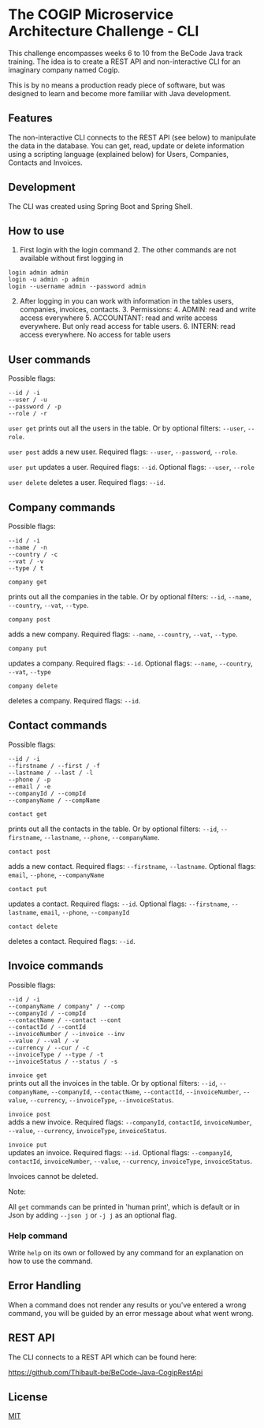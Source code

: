 # The COGIP Microservice Architecture Challenge - CLI

This challenge encompasses weeks 6 to 10 from the BeCode Java track training.
The idea is to create a REST API and non-interactive CLI for an imaginary company named Cogip.

This is by no means a production ready piece of software, but was designed to learn and become more familiar with Java development.

## Features

The non-interactive CLI connects to the REST API (see below) to manipulate the data in the database.
You can get, read, update or delete information using a scripting language (explained below) for Users, Companies, Contacts and Invoices.

## Development

The CLI was created using Spring Boot and Spring Shell.

## How to use

1. First login with the login command
   2. The other commands are not available without first logging in

```
login admin admin
login -u admin -p admin
login --username admin --password admin
```

2. After logging in you can work with information in the tables users, companies, invoices, contacts.
   3. Permissions:
      4. ADMIN: read and write access everywhere
      5. ACCOUNTANT: read and write access everywhere. But only read access for table users.
      6. INTERN: read access everywhere. No access for table users


## User commands

Possible flags:
```
--id / -i
--user / -u
--password / -p
--role / -r
```

`user get`  prints out all the users in the table. Or by optional filters:  `--user`, `--role`.

`user post`  adds a new user. Required flags: `--user`, `--password`, `--role`.

`user put` updates a user. Required flags: `--id`. Optional flags: `--user`, `--role`

`user delete` deletes a user. Required flags: `--id`.


## Company commands

Possible flags:
```
--id / -i
--name / -n
--country / -c
--vat / -v
--type / t
```

`company get` 

prints out all the companies in the table. Or by optional filters: `--id`, `--name`, `--country`, `--vat`, `--type`.


`company post` 

adds a new company. Required flags: `--name`, `--country`, `--vat`, `--type`.

`company put`

updates a company. Required flags: `--id`. Optional flags: `--name`, `--country`, `--vat`, `--type`

`company delete`

deletes a company. Required flags: `--id`.


## Contact commands

Possible flags:
```
--id / -i
--firstname / --first / -f
--lastname / --last / -l 
--phone / -p
--email / -e
--companyId / --compId
--companyName / --compName
```

`contact get`  

prints out all the contacts in the table. Or by optional filters: `--id`, `--firstname`, `--lastname`, `--phone`, `--companyName`.

`contact post`  

adds a new contact. Required flags: `--firstname`, `--lastname`. Optional flags: `email`, `--phone`, `--companyName`

`contact put` 

updates a contact. Required flags: `--id`. Optional flags: `--firstname`, `--lastname`, `email`, `--phone`, `--companyId`

`contact delete` 

deletes a contact. Required flags: `--id`.


## Invoice commands

Possible flags:
```
--id / -i
--companyName / company" / --comp
--companyId / --compId
--contactName / --contact --cont
--contactId / --contId
--invoiceNumber / --invoice --inv
--value / --val / -v
--currency / --cur / -c
--invoiceType / --type / -t
--invoiceStatus / --status / -s
```

`invoice get`  
prints out all the invoices in the table. Or by optional filters: `--id`, `--companyName`, `--companyId`, `--contactName`, `--contactId`, `--invoiceNumber`, `--value`, `--currency`, `--invoiceType`, `--invoiceStatus`.

`invoice post`  
adds a new invoice. Required flags: `--companyId`, `contactId`, `invoiceNumber`, `--value`, `--currency`, `invoiceType`, `invoiceStatus`.

`invoice put`  
updates an invoice. Required flags: `--id`. Optional flags: `--companyId`, `contactId`, `invoiceNumber`, `--value`, `--currency`, `invoiceType`, `invoiceStatus`.


Invoices cannot be deleted.



Note:

All `get` commands can be printed in 'human print', which is default or in Json by adding `--json j` or `-j j` as an optional flag.

### Help command

Write `help` on its own or followed by any command for an explanation on how to use the command.


## Error Handling

When a command does not render any results or you've entered a wrong command, you will be guided by an error message about what went wrong.


## REST API

The CLI connects to a REST API which can be found here:

https://github.com/Thibault-be/BeCode-Java-CogipRestApi

## License

[MIT](https://choosealicense.com/licenses/mit/)